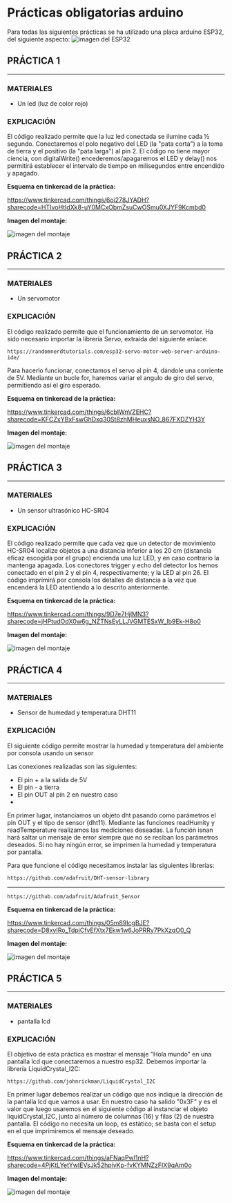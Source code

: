 # Prácticas obligatorias arduino

Para todas las siguientes prácticas se ha utilizado una placa arduino ESP32, del siguiente aspecto:
![imagen del ESP32](imagenes/esp32.jpg)


## PRÁCTICA 1
-------

### MATERIALES   

- Un led (luz de color rojo)

### EXPLICACIÓN

El código realizado permite que la luz led conectada se ilumine cada ½ segundo. Conectaremos el polo negativo del LED (la "pata corta") a la toma de tierra y el positivo (la "pata larga") al pin 2. El código no tiene mayor ciencia, con digitalWrite() encederemos/apagaremos el LED y delay() nos permitirá establecer el intervalo de tiempo en milisegundos entre encendido y apagado. 

**Esquema en tinkercad de la práctica:** 

https://www.tinkercad.com/things/6oi278JYADH?sharecode=HTIvoHtIdXk8-uY0MCxObmZsuCwOSmu0XJYF9Kcmbd0

**Imagen del montaje:**

![imagen del montaje](imagenes/ejer1.jpg)

## PRÁCTICA 2
-------

### MATERIALES   

- Un servomotor

### EXPLICACIÓN

El código realizado permite que el funcionamiento de un servomotor. Ha sido necesario importar la librería Servo, extraida del siguiente enlace: 

    https://randomnerdtutorials.com/esp32-servo-motor-web-server-arduino-ide/ 
    
Para hacerlo funcionar, conectamos el servo al pin 4, dándole una corriente de 5V. Mediante un bucle for, haremos variar el angulo de giro del servo, permitiendo así el giro esperado.

**Esquema en tinkercad de la práctica:** 

https://www.tinkercad.com/things/6cbIWnVZEHC?sharecode=KFCZxYBxFswGhDxq30St8zhMHeuxsNO_867FXDZYH3Y

**Imagen del montaje:**

![imagen del montaje](imagenes/ejer2.jpg)

## PRÁCTICA 3
-------

### MATERIALES   

- Un sensor ultrasónico HC-SR04

### EXPLICACIÓN

El código realizado permite que cada vez que un detector de movimiento HC-SR04 localize objetos a una distancia inferior a los 20 cm (distancia eficaz escogida por el grupo) encienda una luz LED, y en caso contrario la mantenga apagada. Los conectores trigger y echo del detector los hemos conectado en el pin 2 y el pin 4, respectivamente; y la LED al pin 26. El código imprimirá por consola los detalles de distancia a la vez que encenderá la LED atentiendo a lo descrito anteriormente.

**Esquema en tinkercad de la práctica:** 

https://www.tinkercad.com/things/9D7e7HjlMN3?sharecode=jHPtudOdX0w6g_NZTNsEyLLJVGMTESxW_lb9Ek-H8o0

**Imagen del montaje:**

![imagen del montaje](imagenes/ejer3.jpg)


## PRÁCTICA 4
-------

### MATERIALES   

- Sensor de humedad y temperatura DHT11

### EXPLICACIÓN

El siguiente código permite mostrar la humedad y temperatura del ambiente por consola usando un sensor

Las conexiones realizadas son las siguientes:
- El pin + a la salida de 5V
- El pin - a tierra
- El pin OUT al pin 2 en nuestro caso 
- 
En primer lugar, instanciamos un objeto dht pasando como parámetros el pin OUT y el tipo de sensor (dht11). Mediante las funciones readHumity y readTemperature realizamos las mediciones deseadas. La función isnan hará saltar un mensaje de error siempre que no se reciban los parámetros deseados. Si no hay ningún error, se imprimen la humedad y temperatura por pantalla. 

Para que funcione el código necesitamos instalar las siguientes librerías:

    https://github.com/adafruit/DHT-sensor-library
---
    https://github.com/adafruit/Adafruit_Sensor

**Esquema en tinkercad de la práctica:** 

https://www.tinkercad.com/things/05m89IcgBJE?sharecode=D8xyIRo_TdpiCfvEfXtx7Ekw1w6JoPRRy7PkXzqO0_Q

**Imagen del montaje:**

![imagen del montaje](imagenes/ejer4.jpg)

## PRÁCTICA 5
-------

### MATERIALES   

- pantalla lcd

### EXPLICACIÓN

El objetivo de esta práctica es mostrar el mensaje "Hola mundo" en una pantalla lcd que conectaremos a nuestro esp32.
Debemos importar la librería LiquidCrystal_I2C:

    https://github.com/johnrickman/LiquidCrystal_I2C

En primer lugar debemos realizar un código que nos indique la dirección de la pantalla lcd que vamos a usar. En nuestro caso ha salido "0x3F" y es el valor que luego usaremos en el siguiente código al instanciar el objeto liquidCrystal_I2C, junto al número de columnas (16) y filas (2) de nuestra pantalla. El código no necesita un loop, es estático; se basta con el setup en el que imprimiremos el mensaje deseado.

**Esquema en tinkercad de la práctica:** 

https://www.tinkercad.com/things/aFNaqPwl1nH?sharecode=4PjKtLYetYwIEVsJk52hpivKp-fvKYMNZzFIX9qAm0o

**Imagen del montaje:**

![imagen del montaje](imagenes/ejer5.jpg)
